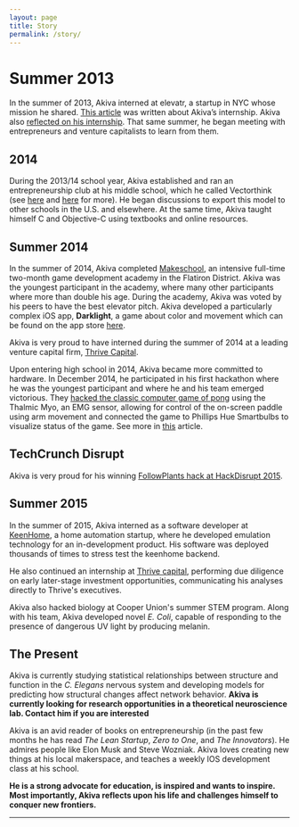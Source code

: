 ```yaml
---
layout: page
title: Story
permalink: /story/
---
```


# Summer 2013
In the summer of 2013, Akiva interned at elevatr, a startup in NYC whose mission he shared. [This article](http://blog.elevatr.com/post/58699164214/a-day-in-the-life-of-a-13-year-old-intern) was written about Akiva’s internship. Akiva also [reflected on his internship](http://blog.elevatr.com/post/58699164214/a-day-in-the-life-of-a-13-year-old-intern). That same summer, he began meeting with entrepreneurs and venture capitalists to learn from them.

## 2014
During the 2013/14 school year, Akiva established and ran an entrepreneurship club at his middle school, which he called Vectorthink (see [here](http://jewishlinkbc.com/index.php?option=com_content&id=1834:talking-business&Itemid=562) and [here](https://www.facebook.com/notes/455719197871762/) for more). He began discussions to export this model to other schools in the U.S. and elsewhere. At the same time, Akiva taught himself C and Objective-C using textbooks and online resources.

## Summer 2014
In the summer of 2014, Akiva completed [Makeschool](http://makeschool.com/), an intensive full-time two-month game development academy in the Flatiron District. Akiva was the youngest participant in the academy, where many other participants where more than double his age. During the academy, Akiva was voted by his peers to have the best elevator pitch. Akiva developed a particularly complex iOS app, **Darklight**, a game about color and movement which can be found on the app store [here](http://bit.ly/1zzApPK).

Akiva is very proud to have interned during the summer of 2014 at a leading venture capital firm, [Thrive Capital](http://thrivecap.com/).

Upon entering high school in 2014, Akiva became more committed to hardware. In December 2014, he participated in his first hackathon where he was the youngest participant and where he and his team emerged victorious. They [hacked the classic computer game of pong](http://challengepost.com/software/myopong-3hpuu) using the Thalmic Myo, an EMG sensor, allowing for control of the on-screen paddle using arm movement and connected the game to Phillips Hue Smartbulbs to visualize status of the game. See more in [this](http://jstandard.com/content/item/happy_hackathonukah/32149) article.

## TechCrunch Disrupt
Akiva is very proud for his winning [FollowPlants hack at HackDisrupt 2015](http://techcrunch.com/2015/05/03/follow-plants-hackathon/).

## Summer 2015

In the summer of 2015, Akiva interned as a software developer at [KeenHome](http://keenhome.io), a home automation startup, where he developed emulation technology for an in-development product. His software was deployed thousands of times to stress test the keenhome backend.

He also continued an internship at [Thrive capital](thrivecap.com), performing due diligence on early later-stage investment opportunities, communicating his analyses directly to Thrive's executives.

Akiva also hacked biology at Cooper Union's summer STEM program. Along with his team, Akiva developed novel *E. Coli*, capable of responding to the presence of dangerous UV light by producing melanin.

## The Present

Akiva is currently studying statistical relationships between structure and function in the *C. Elegans* nervous system and developing models for predicting how structural changes affect network behavior. **Akiva is currently looking for research opportunities in a theoretical neuroscience lab. Contact him if you are interested**

Akiva is an avid reader of books on entrepreneurship (in the past few months he has read _The Lean Startup_, _Zero to One_, and _The Innovators_). He admires people like Elon Musk and Steve Wozniak. Akiva loves creating new things at his local makerspace, and teaches a weekly IOS development class at his school.

**He is a strong advocate for education, is inspired and wants to inspire. Most importantly, Akiva reflects upon his life and challenges himself to conquer new frontiers.**

* * *
